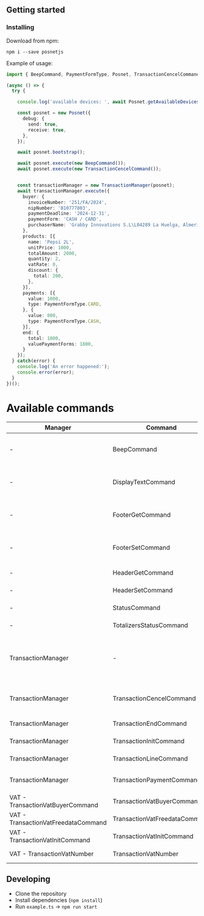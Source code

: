 ## Getting started

### Installing
Download from npm:
```
npm i --save posnetjs
```

Example of usage:

```typescript
import { BeepCommand, PaymentFormType, Posnet, TransactionCencelCommand, TransactionManager } from './posnet';

(async () => {
  try {

    console.log('available devices: ', await Posnet.getAvailableDevices());

    const posnet = new Posnet({
      debug: {
        send: true,
        receive: true,
      },
    });

    await posnet.bootstrap();

    await posnet.execute(new BeepCommand());
    await posnet.execute(new TransactionCencelCommand());


    const transactionManager = new TransactionManager(posnet);
    await transactionManager.execute({
      buyer: {
        invoiceNumber: '251/FA/2024',
        nipNumber: 'B10777803',
        paymentDeadline: '2024-12-31',
        paymentForm: 'CASH / CARD',
        purchaserName: 'Grabby Innovations S.L\L04289 La Huelga, Almería',
      },
      products: [{
        name: 'Pepsi 2L',
        unitPrice: 1000,
        totalAmount: 2000,
        quantity: 2,
        vatRate: 0,
        discount: {
          total: 200,
        },
      }],
      payments: [{
        value: 1000,
        type: PaymentFormType.CARD,
      }, {
        value: 800,
        type: PaymentFormType.CASH,
      }],
      end: {
        total: 1800,
        valuePaymentForms: 1800,
      }
    });
  } catch(error) {
    console.log('An error happened:');
    console.error(error);
  }
})();


```

# Available commands
| Manager                              | Command                       | Description                                              | Class                                                                                                                                                                  |
|--------------------------------------|-------------------------------|----------------------------------------------------------|------------------------------------------------------------------------------------------------------------------------------------------------------------------------|
| -                                    | BeepCommand                   | Trigger a beep sound on kasa fiskalna                    | [beep.command.ts](https://github.com/Be-Grabby/posnetjs/blob/main/src/posnet/commands/classes/beep.command.ts)                                                         |
| -                                    | DisplayTextCommand            | Random information line on a display                     | [display-text.command.ts](https://github.com/Be-Grabby/posnetjs/blob/main/src/posnet/commands/classes/display-text.command.ts)                                         |
| -                                    | FooterGetCommand              | Reading of information lines in footer                   | [footer-get.command.ts](https://github.com/Be-Grabby/posnetjs/blob/main/src/posnet/commands/classes/footer-get.command.ts)                                             |
| -                                    | FooterSetCommand              | Programming information lines in footer                  | [footer-set.command.ts](https://github.com/Be-Grabby/posnetjs/blob/main/src/posnet/commands/classes/footer-set.command.ts)                                             |
| -                                    | HeaderGetCommand              | Header reading                                           | [header-get.command.ts](https://github.com/Be-Grabby/posnetjs/blob/main/src/posnet/commands/classes/header-get.command.ts)                                             |
| -                                    | HeaderSetCommand              | Header programming                                       | [header-set.command.ts](https://github.com/Be-Grabby/posnetjs/blob/main/src/posnet/commands/classes/header-set.command.ts)                                             |
| -                                    | StatusCommand                 | General status                                           | [status.command.ts](https://github.com/Be-Grabby/posnetjs/blob/main/src/posnet/commands/classes/status.command.ts)                                                     |
| -                                    | TotalizersStatusCommand       | Totalizers status                                        | [totalizers-status.command.ts](https://github.com/Be-Grabby/posnetjs/blob/main/src/posnet/commands/classes/totalizers-status.command.ts)                               |
| TransactionManager                   | -                             | Group of basic commands in order to create a transaction | [manager/transaction.manager.ts](https://github.com/Be-Grabby/posnetjs/blob/main/src/posnet/commands/manager/transaction.manager.ts)                                   |
| TransactionManager                   | TransactionCencelCommand      | Cancellation of transaction or printout                  | [transaction/transaction-cancel.command.ts](https://github.com/Be-Grabby/posnetjs/blob/main/src/posnet/commands/classes/transaction/transaction-cancel.command.ts)     |
| TransactionManager                   | TransactionEndCommand         | End of transaction                                       | [transaction/transaction-end.command.ts](https://github.com/Be-Grabby/posnetjs/blob/main/src/posnet/commands/classes/transaction/transaction-end.command.ts)           |
| TransactionManager                   | TransactionInitCommand        | Transaction initialization                               | [transaction/transaction-init.command.ts](https://github.com/Be-Grabby/posnetjs/blob/main/src/posnet/commands/classes/transaction/transaction-init.command.ts)         |
| TransactionManager                   | TransactionLineCommand        | Transaction Line                                         | [transaction-line.command.ts](https://github.com/Be-Grabby/posnetjs/blob/main/src/posnet/commands/classes/transaction/transaction-line.command.ts)                     |
| TransactionManager                   | TransactionPaymentCommand     | Payment form in transaction                              | [transaction-payment.command.ts](https://github.com/Be-Grabby/posnetjs/blob/main/src/posnet/commands/classes/transaction/transaction-payment.command.ts)               |
| VAT - TransactionVatBuyerCommand     | TransactionVatBuyerCommand    | Vat invoice intialization                                | [transaction-vat-buyer.command.ts](https://github.com/Be-Grabby/posnetjs/blob/main/src/posnet/commands/classes/transaction/vat/transaction-vat-buyer.command.ts)       |
| VAT - TransactionVatFreedataCommand  | TransactionVatFreedataCommand | ??? not in the manual                                    | [transaction-vat-freedata.command.ts](https://github.com/Be-Grabby/posnetjs/blob/main/src/posnet/commands/classes/transaction/vat/transaction-vat-freedata.command.ts) |
| VAT - TransactionVatInitCommand      | TransactionVatInitCommand     | Vat invoice intialization                                | [transaction-vat-init.command.ts](https://github.com/Be-Grabby/posnetjs/blob/main/src/posnet/commands/classes/transaction/vat/transaction-vat-init.command.ts)         |
| VAT - TransactionVatNumber           | TransactionVatNumber          | ??? not in the manual                                    | [transaction-vat-number.command.ts](https://github.com/Be-Grabby/posnetjs/blob/main/src/posnet/commands/classes/transaction/vat/transaction-vat-number.command.ts)     |

## Developing
- Clone the repository
- Install dependencies (`npm install`)
- Run `example.ts` -> `npm run start`
